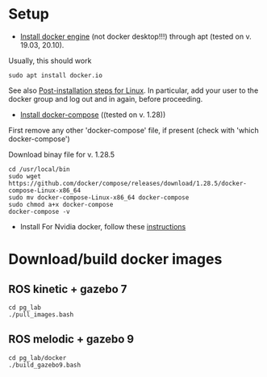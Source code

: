 # Setup

- [Install docker engine](https://docs.docker.com/engine/install/ubuntu/) (not docker desktop!!!) through apt (tested on v. 19.03, 20.10).

Usually, this should work

    sudo apt install docker.io

See also [Post-installation steps for Linux](https://docs.docker.com/install/linux/linux-postinstall/). In particular, add your user to the docker group and log out and in again, before proceeding.


- [Install docker-compose](https://docs.docker.com/compose/install/linux/#install-using-the-repository) ((tested on v. 1.28))

First remove any other 'docker-compose' file, if present (check with 'which docker-compose')

Download binay file for v. 1.28.5

    cd /usr/local/bin
    sudo wget https://github.com/docker/compose/releases/download/1.28.5/docker-compose-Linux-x86_64
    sudo mv docker-compose-Linux-x86_64 docker-compose
    sudo chmod a+x docker-compose
    docker-compose -v

 

- Install For Nvidia docker, follow these [instructions](https://docs.nvidia.com/datacenter/cloud-native/container-toolkit/install-guide.html)


# Download/build docker images

## ROS kinetic + gazebo 7

    cd pg_lab
    ./pull_images.bash


## ROS melodic + gazebo 9

    cd pg_lab/docker
    ./build_gazebo9.bash